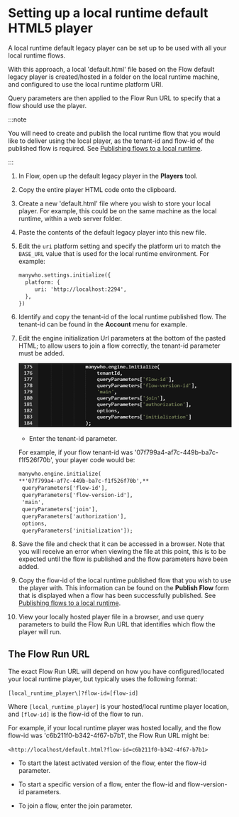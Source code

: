 # Setting up a local runtime default HTML5 player

<head>
  <meta name="guidename" content="Flow"/>
  <meta name="context" content="GUID-a1ececcd-9c40-44f2-baf8-4468e2fce758"/>
</head>

A local runtime default legacy player can be set up to be used with all your local runtime flows.

With this approach, a local 'default.html' file based on the Flow default legacy player is created/hosted in a folder on the local runtime machine, and configured to use the local runtime platform URI.

Query parameters are then applied to the Flow Run URL to specify that a flow should use the player.

:::note

You will need to create and publish the local runtime flow that you would like to deliver using the local player, as the tenant-id and flow-id of the published flow is required. See [Publishing flows to a local runtime](c-flo-MC_Using_Runtimes_9e275eed-016b-4f58-a4c5-35d2249603e8.md).

:::

1. In Flow, open up the default legacy player in the **Players** tool.

2. Copy the entire player HTML code onto the clipboard.

3. Create a new 'default.html' file where you wish to store your local player. For example, this could be on the same machine as the local runtime, within a web server folder.

4. Paste the contents of the default legacy player into this new file.

5. Edit the `uri` platform setting and specify the platform uri to match the `BASE_URL` value that is used for the local runtime environment. For example:

   ```
   manywho.settings.initialize({
     platform: {
        uri: 'http://localhost:2294',
     },
   })
   ```

6. Identify and copy the tenant-id of the local runtime published flow. The tenant-id can be found in the **Account** menu for example.

7. Edit the engine initialization Url parameters at the bottom of the pasted HTML; to allow users to join a flow correctly, the tenant-id parameter must be added.

   ![Url parameters](../Images/img-flo-Players_embed_0df6ab3d-6aec-4c3f-8eb8-ffb0e4281822.png)

   - Enter the tenant-id parameter.

   For example, if your flow tenant-id was '07f799a4-af7c-449b-ba7c-f1f526f70b', your player code would be:

   ```
   manywho.engine.initialize(
   **'07f799a4-af7c-449b-ba7c-f1f526f70b',**
    queryParameters['flow-id'],
    queryParameters['flow-version-id'],
    'main',
    queryParameters['join'],
    queryParameters['authorization'],
    options,
    queryParameters['initialization']);
   ```

8. Save the file and check that it can be accessed in a browser. Note that you will receive an error when viewing the file at this point, this is to be expected until the flow is published and the flow parameters have been added.

9. Copy the flow-id of the local runtime published flow that you wish to use the player with. This information can be found on the **Publish Flow** form that is displayed when a flow has been successfully published. See [Publishing flows to a local runtime](c-flo-MC_Using_Runtimes_9e275eed-016b-4f58-a4c5-35d2249603e8.md).

10. View your locally hosted player file in a browser, and use query parameters to build the Flow Run URL that identifies which flow the player will run.

## The Flow Run URL

The exact Flow Run URL will depend on how you have configured/located your local runtime player, but typically uses the following format:

`[local_runtime_player\]?flow-id=[flow-id]`

Where `[local_runtime_player]` is your hosted/local runtime player location, and `[flow-id]` is the flow-id of the flow to run.

For example, if your local runtime player was hosted locally, and the flow flow-id was 'c6b211f0-b342-4f67-b7b1', the Flow Run URL might be:

`<http://localhost/default.html?flow-id=c6b211f0-b342-4f67-b7b1>`

- To start the latest activated version of the flow, enter the flow-id parameter.

- To start a specific version of a flow, enter the flow-id and flow-version-id parameters.

- To join a flow, enter the join parameter.
